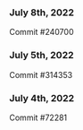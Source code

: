 ### July 8th, 2022

Commit #240700

### July 5th, 2022

Commit #314353


### July 4th, 2022

Commit #72281
